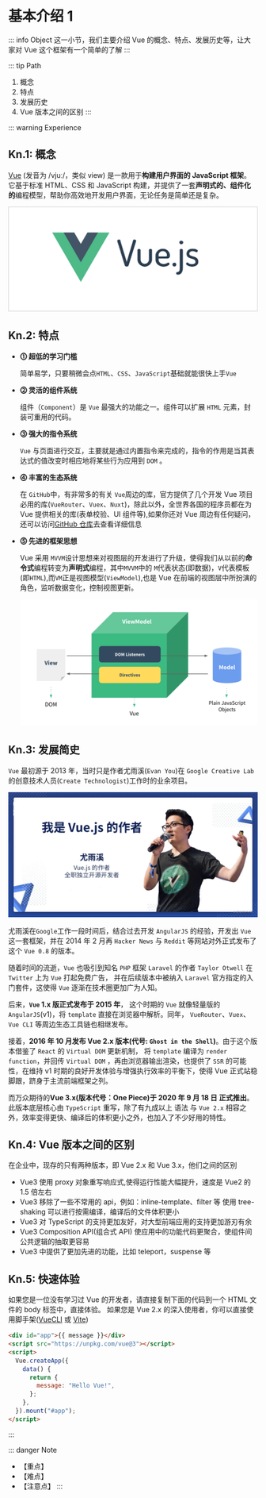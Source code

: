 # 基本介绍 1

::: info Object
这一小节，我们主要介绍 Vue 的概念、特点、发展历史等，让大家对 Vue 这个框架有一个简单的了解
:::

::: tip Path

1. 概念
2. 特点
3. 发展历史
4. Vue 版本之间的区别
   :::

::: warning Experience

## Kn.1: 概念

[Vue](https://cn.vuejs.org) (发音为 /vjuː/，类似 view) 是一款用于**构建用户界面的 JavaScript 框架**。
它基于标准 HTML、CSS 和 JavaScript 构建，并提供了一套**声明式的、组件化的**编程模型，帮助你高效地开发用户界面，无论任务是简单还是复杂。

![202206222257](./images/202206222257.png)

## Kn.2: 特点

- **⓵ 超低的学习门槛**

  简单易学，只要稍微会点`HTML`、`CSS`、`JavaScript`基础就能很快上手`Vue`

- **⓶ 灵活的组件系统**

  组件（`Component`）是 `Vue` 最强大的功能之一。组件可以扩展 `HTML` 元素，封装可重用的代码。

- **⓷ 强大的指令系统**

  `Vue` 与页面进行交互，主要就是通过内置指令来完成的，指令的作用是当其表达式的值改变时相应地将某些行为应用到 `DOM` 。

- **⓸ 丰富的生态系统**

  在 `GitHub`中，有非常多的有关 `Vue`周边的库，官方提供了几个开发 Vue 项目必用的库(`VueRouter`、`Vuex`、`Nuxt`)，除此以外，全世界各国的程序员都在为 Vue 提供相关的库(表单校验、UI 组件等),如果你还对 Vue 周边有任何疑问，还可以访问[GitHub 仓库](https://github.com/vuejs/awesome-vue)去查看详细信息

- **⓹ 先进的框架思想**

  Vue 采用 `MVVM`设计思想来对视图层的开发进行了升级，使得我们从以前的**命令式**编程转变为**声明式**编程，其中`MVVM`中的 `M`代表状态(即数据)，`V`代表模板(即`HTML`),而`VM`正是视图模型(`ViewModel`),也是 Vue 在前端的视图层中所扮演的角色，监听数据变化，控制视图更新。

  ![MVVM](./images/202201082009.png)

## Kn.3: 发展简史

`Vue` 最初源于 2013 年，当时只是作者尤雨溪(`Evan You`)在 `Google Creative Lab`的创意技术人员(`Create Technologist`)工作时的业余项目。

![尤雨溪](./images/202201071714.jpg)

尤雨溪在`Google`工作一段时间后，结合过去开发 `AngularJS` 的经验，开发出 `Vue` 这一套框架，并在 2014 年 2 月再 `Hacker News` 与 `Reddit` 等网站对外正式发布了这个 `Vue 0.8` 的版本。

随着时间的流逝，`Vue` 也吸引到知名 `PHP` 框架 `Laravel` 的作者 `Taylor Otwell` 在 `Twitter` 上为 `Vue` 打起免费广告， 并在后续版本中被纳入 `Laravel` 官方指定的入门套件，这使得 `Vue` 逐渐在技术圈更加广为人知。

后来，**`Vue` 1.x 版正式发布于 2015 年**， 这个时期的 `Vue` 就像轻量版的 `AngularJS`(v1)，将 `template` 直接在浏览器中解析。同年， `VueRouter`、`Vuex`、`Vue CLI` 等周边生态工具链也相继发布。

接着，**2016 年 10 月发布 Vue 2.x 版本(代号: `Ghost in the Shell`)**。由于这个版本借鉴了 `React` 的 `Virtual DOM` 更新机制， 将 `template` 编译为 `render function`，并回传 `Virtual DOM` ，再由浏览器输出渲染，也提供了 `SSR` 的可能性，在维持 v1 时期的良好开发体验与增强执行效率的平衡下，使得 Vue 正式站稳脚跟，跻身于主流前端框架之列。

而万众期待的**Vue 3.x(版本代号：One Piece)于 2020 年 9 月 18 日 正式推出**。此版本底层核心由 `TypeScript` 重写，除了有九成以上 语法 与 `Vue 2.x` 相容之外，效率变得更快、编译后的体积更小之外，也加入了不少好用的特性。

## Kn.4: Vue 版本之间的区别

在企业中，现存的只有两种版本，即 Vue 2.x 和 Vue 3.x，他们之间的区别

- Vue3 使用 proxy 对象重写响应式,使得运行性能大幅提升，速度是 Vue2 的 1.5 倍左右
- Vue3 移除了一些不常用的 api，例如：inline-template、filter 等 使用 tree-shaking 可以进行按需编译，编译后的文件体积更小
- Vue3 对 TypeScript 的支持更加友好，对大型前端应用的支持更加游刃有余
- Vue3 Composition API(组合式 API) 使应用中的功能代码更聚合，使组件间公共逻辑的抽取更容易
- Vue3 中提供了更加先进的功能，比如 teleport，suspense 等

## Kn.5: 快速体验

如果您是一位没有学习过 Vue 的开发者，请直接复制下面的代码到一个 HTML 文件的 body 标签中，直接体验。
如果您是 Vue 2.x 的深入使用者，你可以直接使用脚手架([VueCLI](https://cli.vuejs.org) 或 [Vite](https://v2.vitejs.dev))

```html
<div id="app">{{ message }}</div>
<script src="https://unpkg.com/vue@3"></script>
<script>
  Vue.createApp({
    data() {
      return {
        message: "Hello Vue!",
      };
    },
  }).mount("#app");
</script>
```

:::

::: danger Note

- 【重点】
- 【难点】
- 【注意点】
  :::
